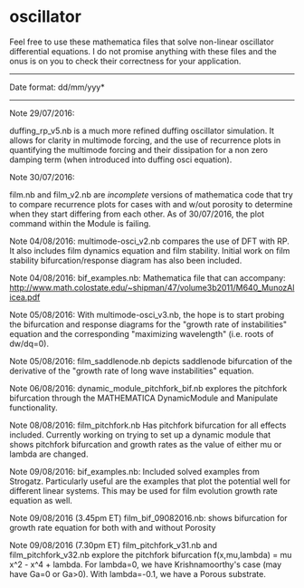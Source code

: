 # oscillator
Feel free to use these mathematica files that solve non-linear oscillator differential equations.  I do not promise anything with these files and the onus is on you to check their correctness for your application.

***********************
Date format: dd/mm/yyy*
***********************
Note 29/07/2016:

duffing_rp_v5.nb is a much more refined duffing oscillator simulation. It allows for clarity in multimode forcing, and the use of recurrence plots in quantifying the multimode forcing and their dissipation for a non zero damping term (when introduced into duffing osci equation).

Note 30/07/2016:

film.nb and film_v2.nb are *incomplete* versions of mathematica code that try to compare recurrence plots for cases with and w/out porosity to determine when they start differing from each other.  As of 30/07/2016, the plot command within the Module is failing.

Note 04/08/2016:
multimode-osci_v2.nb compares the use of DFT with RP.  It also includes film dynamics equation and film stability.  Initial work on film stability bifurcation/response diagram has also been included.

Note 04/08/2016:
bif_examples.nb: Mathematica file that can accompany: http://www.math.colostate.edu/~shipman/47/volume3b2011/M640_MunozAlicea.pdf

Note 05/08/2016:
With multimode-osci_v3.nb, the hope is to start probing the bifurcation and response diagrams for the "growth rate of instabilities" equation and the corresponding "maximizing wavelength" (i.e. roots of dw/dq=0).

Note 05/08/2016:
film_saddlenode.nb depicts saddlenode bifurcation of the derivative of the "growth rate of long wave instabilities" equation.  

Note 06/08/2016:
dynamic_module_pitchfork_bif.nb explores the pitchfork bifurcation through the MATHEMATICA DynamicModule and Manipulate functionality.

Note 08/08/2016:
film_pitchfork.nb Has pitchfork bifurcation for all effects included.  Currently working on trying to set up a dynamic module that shows pitchfork bifurcation and growth rates as the value of either mu or lambda are changed.

Note 09/08/2016:
bif_examples.nb: Included solved examples from Strogatz.  Particularly useful are the examples that plot the potential well for different linear systems.  This may be used for film evolution growth rate equation as well.

Note 09/08/2016 (3.45pm ET)
film_bif_09082016.nb: shows bifurcation for growth rate equation for both with and without Porosity

Note 09/08/2016 (7.30pm ET)
film_pitchfork_v31.nb and film_pitchfork_v32.nb explore the pitchfork bifurcation f(x,mu,lambda) = mu x^2 - x^4 + lambda.  For lambda=0, we have Krishnamoorthy's case (may have Ga=0 or Ga>0).  With lambda=-0.1, we have a Porous substrate.
